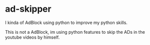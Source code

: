 # ad-skipper
I kinda of AdBlock using python to improve my python skills.

This is not a AdBlock, im using python features to skip the ADs in the youtube videos by himself.